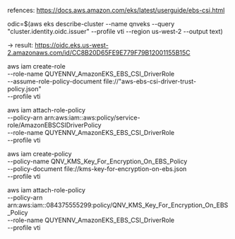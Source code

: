 refences: https://docs.aws.amazon.com/eks/latest/userguide/ebs-csi.html

odic=$(aws eks describe-cluster --name qnveks --query "cluster.identity.oidc.issuer" --profile vti --region us-west-2 --output text)

-> result: https://oidc.eks.us-west-2.amazonaws.com/id/CC8B20D65FE9E779F79B12001155B15C

aws iam create-role   
--role-name QUYENNV_AmazonEKS_EBS_CSI_DriverRole   
--assume-role-policy-document file://"aws-ebs-csi-driver-trust-policy.json"   
--profile vti

aws iam attach-role-policy   
--policy-arn arn:aws:iam::aws:policy/service-role/AmazonEBSCSIDriverPolicy   
--role-name QUYENNV_AmazonEKS_EBS_CSI_DriverRole   
--profile vti

aws iam create-policy \
--policy-name QNV_KMS_Key_For_Encryption_On_EBS_Policy \
--policy-document file://kms-key-for-encryption-on-ebs.json \
--profile vti

aws iam attach-role-policy \
--policy-arn arn:aws:iam::084375555299:policy/QNV_KMS_Key_For_Encryption_On_EBS_Policy \
--role-name QUYENNV_AmazonEKS_EBS_CSI_DriverRole \
--profile vti